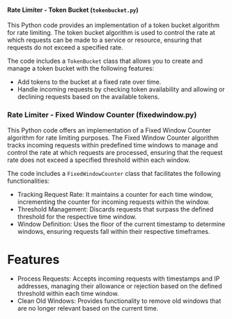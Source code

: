 #### Rate Limiter - Token Bucket (`tokenbucket.py`)
This Python code provides an implementation of a token bucket algorithm for rate limiting. The token bucket algorithm is used to control the rate at which requests can be made to a service or resource, ensuring that requests do not exceed a specified rate.

The code includes a `TokenBucket` class that allows you to create and manage a token bucket with the following features:

- Add tokens to the bucket at a fixed rate over time.
- Handle incoming requests by checking token availability and allowing or declining requests based on the available tokens.

### Rate Limiter - Fixed Window Counter (fixedwindow.py)
This Python code offers an implementation of a Fixed Window Counter algorithm for rate limiting purposes. The Fixed Window Counter algorithm tracks incoming requests within predefined time windows to manage and control the rate at which requests are processed, ensuring that the request rate does not exceed a specified threshold within each window.

The code includes a `FixedWindowCounter` class that facilitates the following functionalities:

- Tracking Request Rate: It maintains a counter for each time window, incrementing the counter for incoming requests within the window.
- Threshold Management: Discards requests that surpass the defined threshold for the respective time window.
- Window Definition: Uses the floor of the current timestamp to determine windows, ensuring requests fall within their respective timeframes.

# Features
- Process Requests: Accepts incoming requests with timestamps and IP addresses, managing their allowance or rejection based on the defined threshold within each time window.
- Clean Old Windows: Provides functionality to remove old windows that are no longer relevant based on the current time.
